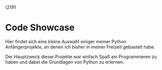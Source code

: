 \2191

# Code Showcase
Hier findet sich eine kleine Auswahl einiger meiner Python Anfängerprojekte,
an denen ich bisher in meiner Freizeit gebastelt habe.

Der Hauptzweck dieser Projekte war einfach Spaß am Programmieren zu haben und dabei
die Grundlagen von Python zu erlernen.

